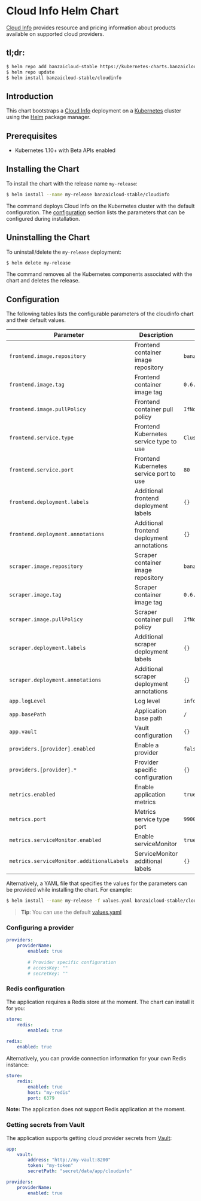 # Cloud Info Helm Chart

[Cloud Info](https://github.com/banzaicloud/cloudinfo) provides resource and pricing information about products available on supported cloud providers. 

## tl;dr:

```bash
$ helm repo add banzaicloud-stable https://kubernetes-charts.banzaicloud.com
$ helm repo update
$ helm install banzaicloud-stable/cloudinfo
```

## Introduction

This chart bootstraps a [Cloud Info](https://hub.helm.sh/charts/banzaicloud-stable/cloudinfo) deployment on a
[Kubernetes](http://kubernetes.io) cluster using the [Helm](https://helm.sh) package manager.

## Prerequisites

- Kubernetes 1.10+ with Beta APIs enabled

## Installing the Chart

To install the chart with the release name `my-release`:

```bash
$ helm install --name my-release banzaicloud-stable/cloudinfo
```

The command deploys Cloud Info on the Kubernetes cluster with the default configuration.
The [configuration](#configuration) section lists the parameters that can be configured during installation.

## Uninstalling the Chart

To uninstall/delete the `my-release` deployment:

```bash
$ helm delete my-release
```

The command removes all the Kubernetes components associated with the chart and deletes the release.

## Configuration

The following tables lists the configurable parameters of the cloudinfo chart and their default values.

| Parameter                                 | Description                                | Default                 |
|-------------------------------------------|--------------------------------------------|-------------------------|
| `frontend.image.repository`               | Frontend container image repository        | `banzaicloud/cloudinfo` |
| `frontend.image.tag`                      | Frontend container image tag               | `0.6.0`                 |
| `frontend.image.pullPolicy`               | Frontend container pull policy             | `IfNotPresent`          |
| `frontend.service.type`                   | Frontend Kubernetes service type to use    | `ClusterIP`             |
| `frontend.service.port`                   | Frontend Kubernetes service port to use    | `80`                    |
| `frontend.deployment.labels`              | Additional frontend deployment labels      | `{}`                    |
| `frontend.deployment.annotations`         | Additional frontend deployment annotations | `{}`                    |
| `scraper.image.repository`                | Scraper container image repository         | `banzaicloud/cloudinfo` |
| `scraper.image.tag`                       | Scraper container image tag                | `0.6.0`                 |
| `scraper.image.pullPolicy`                | Scraper container pull policy              | `IfNotPresent`          |
| `scraper.deployment.labels`               | Additional scraper deployment labels       | `{}`                    |
| `scraper.deployment.annotations`          | Additional scraper deployment annotations  | `{}`                    |
| `app.logLevel`                            | Log level                                  | `info`                  |
| `app.basePath`                            | Application base path                      | `/`                     |
| `app.vault`                               | Vault configuration                        | `{}`                    |
| `providers.[provider].enabled`            | Enable a provider                          | `false`                 |
| `providers.[provider].*`                  | Provider specific configuration            | `{}`                    |
| `metrics.enabled`                         | Enable application metrics                 | `true`                  |
| `metrics.port`                            | Metrics service type port                  | `9900`                  |
| `metrics.serviceMonitor.enabled`          | Enable serviceMonitor                      | `true`                  |
| `metrics.serviceMonitor.additionalLabels` | ServiceMonitor additional labels           | `{}`                    |

Alternatively, a YAML file that specifies the values for the parameters can be provided while installing the chart. For example:

```bash
$ helm install --name my-release -f values.yaml banzaicloud-stable/cloudinfo
```

> **Tip**: You can use the default [values.yaml](values.yaml)


### Configuring a provider

```yaml
providers:
    providerName:
        enabled: true
        
        # Provider specific configuration
        # accessKey: ""
        # secretKey: ""
```

### Redis configuration

The application requires a Redis store at the moment.
The chart can install it for you:

```yaml
store:
    redis:
        enabled: true
        
redis:
    enabled: true
```

Alternatively, you can provide connection information for your own Redis instance:

```yaml
store:
    redis:
        enabled: true
        host: "my-redis"
        port: 6379
```

**Note:** The application does not support Redis application at the moment.


### Getting secrets from Vault

The application supports getting cloud provider secrets from [Vault](http://vaultproject.io/):

```yaml
app:
    vault:
        address: "http://my-vault:8200"
        token: "my-token"
        secretPath: "secret/data/app/cloudinfo"

providers:
    providerName:
        enabled: true
```
